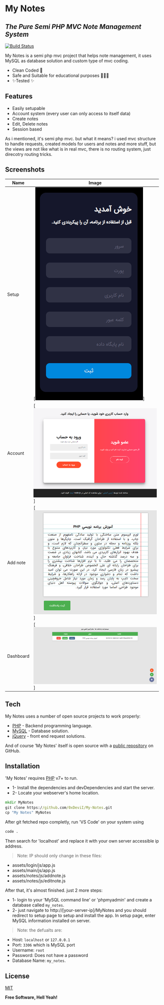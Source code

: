 # My Notes
## _The Pure Semi PHP MVC Note Management System_

[![Build Status](https://travis-ci.org/joemccann/dillinger.svg?branch=master)](https://travis-ci.org/joemccann/dillinger)

My Notes is a semi php mvc project that helps note management,
it uses MySQL as database solution and custom type of mvc coding.

- Clean Coded 🧹
- Safe and Suitable for educational purposes 🔐👨‍🎓
- ✨Tested ✨

## Features

- Easily setupable
- Account system (every user can only access to itself data)
- Create notes
- Edit, Delete notes
- Session based

As i mentioned, it's semi php mvc. but what it means?
i used mvc structure to handle requests, created models for users and notes and more stuff, but the views are not like what is in real mvc, there is no routing system, just direcotry routing tricks.

## Screenshots

| Name | Image |
| ------ | ------ |
| Setup | [![Image](res/sc1.png)] |
| Account | [![Image](res/sc2.png)] |
| Add note | [![Image](res/sc3.png)] |
| Dashboard | [![Image](res/sc4.png)] |

## Tech

My Notes uses a number of open source projects to work properly:

- [PHP](https://php.net) - Backend programming language.
- [MySQL](https://www.mysql.com) - Database solution.
- [jQuery](https://jquery.com) - front end request solutions.

And of course 'My Notes' itself is open source with a [public repository](https://github.com/0xDeviI/My-Notes)
 on GitHub.

## Installation

'My Notes' requires [PHP](https://php.net/) v7+ to run.

- 1- Install the dependencies and devDependencies and start the server.
- 2- Locate your webserver's home location. 

```bat
mkdir MyNotes
git clone https://github.com/0xDeviI/My-Notes.git
cp "My Notes" MyNotes
```

After git fetched repo completly, run 'VS Code' on your system using

```bat
code .
```

Then search for 'localhost' and replace it with your own server accessible ip address.

> Note: IP should only change in these files:

- assets/login/js/app.js
- assets/main/js/app.js
- assets/notes/js/addnote.js
- assets/notes/js/editnote.js

After that, it's almost finished. just 2 more steps:
- 1- login to your 'MySQL command line' or 'phpmyadmin' and create a database called `my_notes`.
- 2- just navigate to http://[your-server-ip]/MyNotes and you should redirect to setup page to setup and install the app. In setup page, enter MySQL information installed on server.
> Note: the defualts are:
- Host: `localhost` or `127.0.0.1`
- Port: `3306` which is MySQL port
- Username: `root`
- Password: Does not have a password
- Database Name: `my_notes`.

## License

[MIT](LICENSE)

**Free Software, Hell Yeah!**

